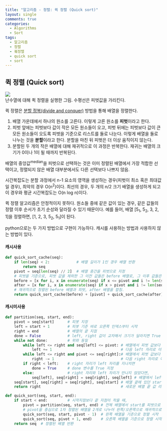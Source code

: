 ```yaml
---
title: "알고리즘 - 정렬: 퀵 정렬 (Quick sort)"
layout: single
comments: true
categories:
  - Algorithms
  - Sort
tags:
  - 알고리즘
  - 정렬
  - 큌정렬
  - quick sort
  - sort
---
```


## **퀵 정렬 (Quick sort)**

![](https://upload.wikimedia.org/wikipedia/commons/6/6a/Sorting_quicksort_anim.gif)  
난수열에 대해 퀵 정렬을 실행한 그림. 수평선은 피벗값을 가리킨다.

퀵 정렬은 [분할 정복(divide and conquer)][분할 정복] 방법을 통해 배열을 정렬한다.

1. 배열 가운데에서 하나의 원소를 고른다. 이렇게 고른 원소를 **피벗**이라고 한다.
2. 피벗 앞에는 피벗보다 값이 작은 모든 원소들이 오고, 피벗 뒤에는 피벗보다 값이 큰 모든 원소들이 오도록 피벗을 기준으로 리스트를 둘로 나눈다.
이렇게 배열을 둘로 나누는 것을 **분할**이라고 한다. 분할을 마친 뒤 피벗은 더 이상 움직이지 않는다.
3. 분할된 두 개의 작은 배열에 대해 재귀적으로 이 과정은 반복한다.
재귀는 배열의 크기가 0이나 1이 될 때까지 반복된다.

배열의 중앙값<sup>median</sup>을 피벗으로 선택하는 것은 이미 정렬된 배열에서 가장 적합한 선택이고,
정렬되지 않은 배열 대부분에서도 다른 선택보다 나쁘지 않음.

시간복잡도는 분할 과정에서 n-1 요소의 영역을 생성하는 경우(피벗이 최소 혹은 최대값일 경우), 최악의 경우 O(n<sup>2</sup>)이다.
최선의 경우, 두 개의 n/2 크기 배열을 생성하게 되고 이 경우와 평균 시간복잡도는 O(n log n)이다.

퀵 정렬 알고리즘은 안정적이지 못하다.
원소들 중에 같은 값이 있는 경우, 같은 값들의 정렬 이후 순서가 초기 순성와 달라질 수 있기 때문이다.
예를 들어, 배열 [5<sub>1</sub>, 5<sub>2</sub>, 3, 2, 1]을 정렬하면, [1, 2, 3, 5<sub>2</sub>, 5<sub>1</sub>]이 된다.

python으로는 두 가지 방법으로 구현이 가능하다.
캐시를 사용하는 방법과 사용하지 않는 방법이 있다.

#### 캐시사용
```python
def quick_sort_cache(seq):
    if len(seq) < 2:            # 배열 길이가 1인 경우 배열 반환
        return seq
    pivot = seq[len(seq) // 2]  # 배열 중간을 피벗으로 지정
    # 피벗을 기준으로, 피벗 값을 제외한 그 이전 값들은 before 배열로, 그 이후 값들은 after 배열로
    before = [x for i, x in enumerate(seq) if x <= pivot and i != len(seq) // 2]
    after = [x for i, x in enumerate(seq) if x > pivot and i != len(seq) // 2]
    # 재귀적으로 정렬된 before 배열과 피벗, after 배열을 합침.
    return quick_sort_cache(before) + [pivot] + quick_sort_cache(after)
```
#### 캐시미사용
```python
def partition(seq, start, end):
    pivot = seq[start]      # 피봇 지정
    left = start + 1        # 피봇 기준 바로 오른쪽 인덱스부터 시작
    right = end             # 배열의 끝 지점
    done = False            # left, right 값이 교차해서 크기가 달라지면 True 지정으로 정렬 종료
    while not done:         # 위와 동일
        while left <= right and seq[left] <= pivot: # 배열에서 피벗 값보다 left에서 값이 더 작거나 같으면,
            left += 1                               # 다음 left 자리로 이동
        while left <= right and pivot <= seq[right]:# 배열에서 피벗 값보다 right에서 값이 더 크거나 같으면,
            right -= 1                              # 다음 right 자리로 이동
        if right < left:    # right 자리가 left 자리를 지나치면
            done = True     # done 변수를 True 지정
        else:               # right 자리와 left 자리가 만나지 않았다면,
            seq[left], seq[right] = seq[right], seq[left] # 배열에서 left 값과 right 값을 교환 (right <= pivot <= left)
    seq[start], seq[right] = seq[right], seq[start] # 배열 끝에 있던 start 값을 right 값과 교환하여 배열 중간으로 이동
    return right                                    # 새로운 배열 끝 값 리턴

def quick_sort(seq, start, end):
    if start < end:         # 시작지점보다 끝 지점이 작을 때,
        pivot = partition(seq, start, end) # 전체 배열에서 start를 피벗으로 정렬을 한 뒤, 중간지점에 있던 right 값을 리턴받는다.
        # pivot을 중심으로 1차 정렬된 배열을 2개로 나누어 왼쪽/오른쪽으로 재귀적으로 정렬 시작
        quick_sort(seq, start, pivot - 1)  # 왼쪽 배열을 기준으로 정렬 시작
        quick_sort(seq, pivot + 1, end)    # 오른쪽 배열을 기준으로 정렬 시작
    return seq  # 정렬된 배열 반환
```


[분할 정복]: https://ko.wikipedia.org/wiki/%EB%B6%84%ED%95%A0_%EC%A0%95%EB%B3%B5_%EC%95%8C%EA%B3%A0%EB%A6%AC%EC%A6%98
